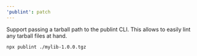 ```yaml
---
'publint': patch
---
```


Support passing a tarball path to the publint CLI. This allows to easily lint any tarball files at hand.

```bash
npx publint ./mylib-1.0.0.tgz
```
